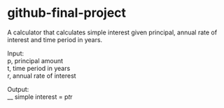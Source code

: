 # github-final-project 

A calculator that calculates simple interest given principal, annual rate of interest and time period in years.

Input: <br>	p, principal amount <br> 
   t, time period in years <br> 
   r, annual rate of interest <br> 

Output: 
<br>__   simple interest = p*t*r
